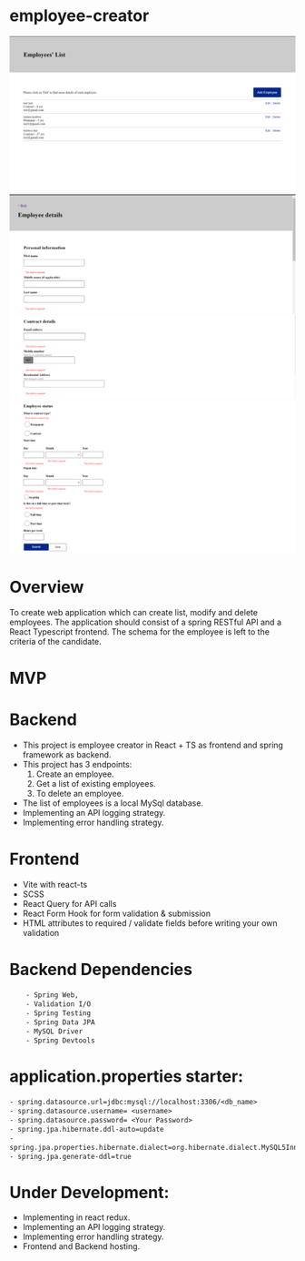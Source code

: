 # employee-creator

![Landing Page](Images/landing_page.png)
![PI_Section](Images/PI_Section.png)
![CD_Section](Images/CD_Section.png)
![ES_Section](Images/ES_Section.png)

# Overview
To create web application which can create list, modify and delete employees. The application should consist of a spring RESTful API and a React Typescript frontend. The schema for the employee is left to the criteria of the candidate.

# MVP

# Backend
* This project is employee creator in React + TS as frontend and spring framework as backend. 
* This project has 3 endpoints:
  1. Create an employee.
  2. Get a list of existing employees.
  3. To delete an employee.
* The list of employees is a local MySql database.
* Implementing an API logging strategy.
* Implementing error handling strategy.

# Frontend
- Vite with react-ts
- SCSS
- React Query for API calls
- React Form Hook for form validation & submission
- HTML attributes to required / validate fields before writing your own validation

# Backend Dependencies
```
    - Spring Web,
    - Validation I/O
    - Spring Testing
    - Spring Data JPA
    - MySQL Driver
    - Spring Devtools
  ``` 
# application.properties starter:
```
- spring.datasource.url=jdbc:mysql://localhost:3306/<db_name>
- spring.datasource.username= <username>
- spring.datasource.password= <Your Password>
- spring.jpa.hibernate.ddl-auto=update
- spring.jpa.properties.hibernate.dialect=org.hibernate.dialect.MySQL5InnoDBDialect
- spring.jpa.generate-ddl=true
```

# Under Development:

- Implementing in react redux.
- Implementing an API logging strategy.
- Implementing error handling strategy.
- Frontend and Backend hosting.
